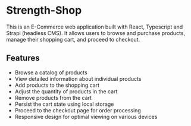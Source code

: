 # Strength-Shop
This is an E-Commerce web application built with React, Typescript and Strapi (headless CMS). It allows users to browse and purchase products, manage their shopping cart, and proceed to checkout.

## Features
- Browse a catalog of products
- View detailed information about individual products
- Add products to the shopping cart
- Adjust the quantity of products in the cart
- Remove products from the cart
- Persist the cart state using local storage
- Proceed to the checkout page for order processing
- Responsive design for optimal viewing on various devices
